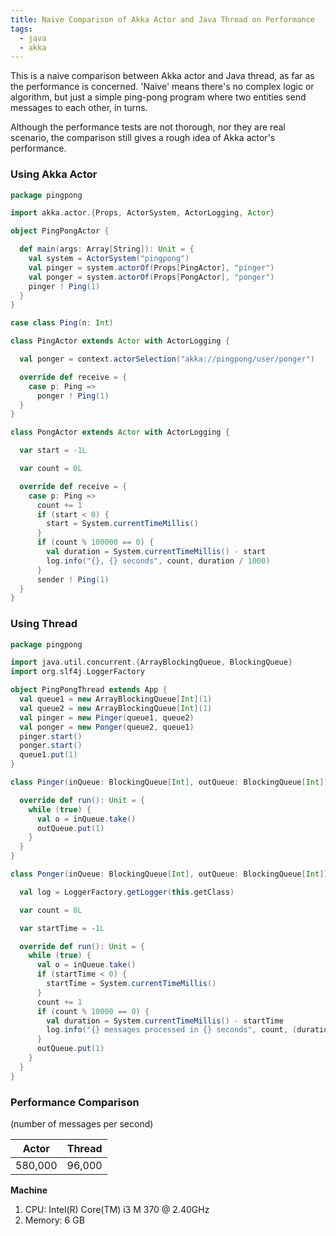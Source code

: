 ```yaml
---
title: Naive Comparison of Akka Actor and Java Thread on Performance
tags:
  - java
  - akka
---
```


This is a naive comparison between Akka actor and Java thread, as far as the performance is concerned. 'Naive' means there's no complex logic or algorithm, but just a simple ping-pong program where two entities send messages to each other, in turns.

Although the performance tests are not thorough, nor they are real scenario, the comparison still gives a rough idea of Akka actor's performance.

<!--more-->

### Using Akka Actor

```scala
package pingpong

import akka.actor.{Props, ActorSystem, ActorLogging, Actor}

object PingPongActor {

  def main(args: Array[String]): Unit = {
    val system = ActorSystem("pingpong")
    val pinger = system.actorOf(Props[PingActor], "pinger")
    val ponger = system.actorOf(Props[PongActor], "ponger")
    pinger ! Ping(1)
  }
}

case class Ping(n: Int)

class PingActor extends Actor with ActorLogging {

  val ponger = context.actorSelection("akka://pingpong/user/ponger")

  override def receive = {
    case p: Ping =>
      ponger ! Ping(1)
  }
}

class PongActor extends Actor with ActorLogging {

  var start = -1L

  var count = 0L

  override def receive = {
    case p: Ping =>
      count += 1
      if (start < 0) {
        start = System.currentTimeMillis()
      }
      if (count % 100000 == 0) {
        val duration = System.currentTimeMillis() - start
        log.info("{}, {} seconds", count, duration / 1000)
      }
      sender ! Ping(1)
  }
}
```

### Using Thread

```scala
package pingpong

import java.util.concurrent.{ArrayBlockingQueue, BlockingQueue}
import org.slf4j.LoggerFactory

object PingPongThread extends App {
  val queue1 = new ArrayBlockingQueue[Int](1)
  val queue2 = new ArrayBlockingQueue[Int](1)
  val pinger = new Pinger(queue1, queue2)
  val ponger = new Ponger(queue2, queue1)
  pinger.start()
  ponger.start()
  queue1.put(1)
}

class Pinger(inQueue: BlockingQueue[Int], outQueue: BlockingQueue[Int]) extends Thread {

  override def run(): Unit = {
    while (true) {
      val o = inQueue.take()
      outQueue.put(1)
    }
  }
}

class Ponger(inQueue: BlockingQueue[Int], outQueue: BlockingQueue[Int]) extends Thread {

  val log = LoggerFactory.getLogger(this.getClass)

  var count = 0L

  var startTime = -1L

  override def run(): Unit = {
    while (true) {
      val o = inQueue.take()
      if (startTime < 0) {
        startTime = System.currentTimeMillis()
      }
      count += 1
      if (count % 10000 == 0) {
        val duration = System.currentTimeMillis() - startTime
        log.info("{} messages processed in {} seconds", count, (duration / 1000))
      }
      outQueue.put(1)
    }
  }
}
```

### Performance Comparison

 (number of messages per second)

| Actor  | Thread |
|--------|--------|
| 580,000|96,000  |

**Machine**

1. CPU: Intel(R) Core(TM) i3 M 370 @ 2.40GHz
1. Memory: 6 GB
